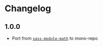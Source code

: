 # Changelog

<!-- The order of list items should be: Critical/Fixes, New, Update, Remove, Underpinnings -->
<!-- ## UNRELEASED -->

## 1.0.0

* Port from [`sass-module-math`](https://www.npmjs.com/package/sass-module-math) to mono-repo
